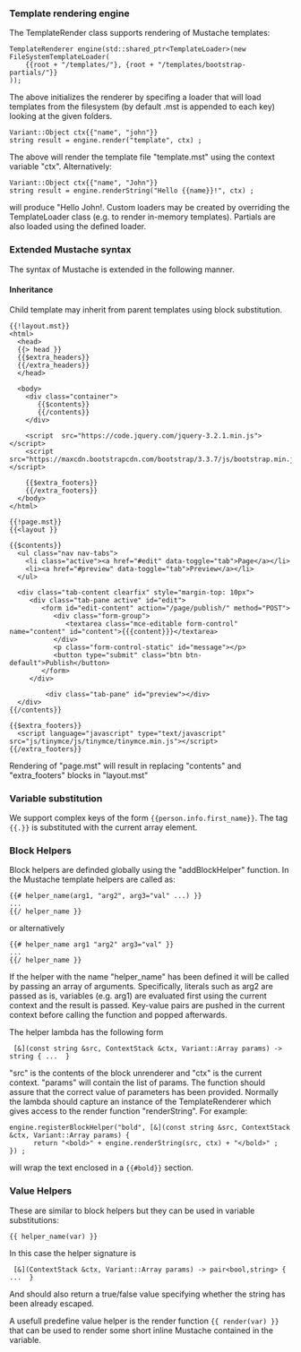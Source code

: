 ### Template rendering engine

The TemplateRender class supports rendering of Mustache templates:

```
TemplateRenderer engine(std::shared_ptr<TemplateLoader>(new FileSystemTemplateLoader(
    {{root + "/templates/"}, {root + "/templates/bootstrap-partials/"}}
));
```
The above initializes the renderer by specifing a loader that will load templates from the filesystem (by default .mst is appended
to each key) looking at the given folders.
```
Variant::Object ctx{{"name", "john"}}
string result = engine.render("template", ctx) ;
```
The above will render the template file "template.mst" using the context variable "ctx".
Alternatively:
```
Variant::Object ctx{{"name", "John"}}
string result = engine.renderString("Hello {{name}}!", ctx) ;
```
will produce "Hello John!.
Custom loaders may be created by overriding the TemplateLoader class (e.g. to render in-memory templates). Partials are also loaded
using the defined loader.

### Extended Mustache syntax

The syntax of Mustache is extended in the following manner.

#### Inheritance

Child template may inherit from parent templates using block substitution.

```
{{!layout.mst}}
<html>
  <head>
  {{> head }}
  {{$extra_headers}}
  {{/extra_headers}}
  </head>

  <body>
    <div class="container">
       {{$contents}}
       {{/contents}}
    </div>

    <script  src="https://code.jquery.com/jquery-3.2.1.min.js"></script>
    <script src="https://maxcdn.bootstrapcdn.com/bootstrap/3.3.7/js/bootstrap.min.js"></script>
       
    {{$extra_footers}}
    {{/extra_footers}}
  </body>
</html>

{{!page.mst}}
{{<layout }}

{{$contents}}
  <ul class="nav nav-tabs">
    <li class="active"><a href="#edit" data-toggle="tab">Page</a></li>
    <li><a href="#preview" data-toggle="tab">Preview</a></li>
  </ul>
           
  <div class="tab-content clearfix" style="margin-top: 10px">
     <div class="tab-pane active" id="edit">
        <form id="edit-content" action="/page/publish/" method="POST">
           <div class="form-group">
              <textarea class="mce-editable form-control" name="content" id="content">{{{content}}}</textarea>
           </div>
           <p class="form-control-static" id="message"></p>
           <button type="submit" class="btn btn-default">Publish</button>
        </form> 
     </div>
		   		
		 <div class="tab-pane" id="preview"></div>
  </div>
{{/contents}}

{{$extra_footers}}
  <script language="javascript" type="text/javascript" src="js/tinymce/js/tinymce/tinymce.min.js"></script>
{{/extra_footers}}        
```
Rendering of "page.mst" will result in replacing "contents" and "extra_footers" blocks in "layout.mst"

### Variable substitution

We support complex keys of the form `{{person.info.first_name}}`. The tag `{{.}}` is substituted with the current array element.

### Block Helpers

Block helpers are definded globally using the "addBlockHelper" function. In the Mustache template helpers are called as:
```
{{# helper_name(arg1, "arg2", arg3="val" ...) }}
... 
{{/ helper_name }}
```
or alternatively 
```
{{# helper_name arg1 "arg2" arg3="val" }}
... 
{{/ helper_name }}
```
If the helper with the name "helper_name" has been defined it will be called by passing an array of arguments. Specifically, 
literals such as arg2 are passed as is, variables (e.g. arg1) are evaluated first using the current context and the result 
is passed. Key-value pairs are pushed in the current context before calling the function and popped afterwards.

The helper lambda has the following form 
```
 [&](const string &src, ContextStack &ctx, Variant::Array params) -> string { ...  } 
```
"src" is the contents of the block unrenderer and "ctx" is the current context. "params" will contain the list of params. The function should assure that the correct value of parameters has been provided. Normally 
the lambda should capture an instance of the TemplateRenderer which gives access to the render function "renderString". For example:
```
engine.registerBlockHelper("bold", [&](const string &src, ContextStack &ctx, Variant::Array params) {
      return "<bold>" + engine.renderString(src, ctx) + "</bold>" ;
}) ;
```
will wrap the text enclosed in a `{{#bold}}` section. 

### Value Helpers

These are similar to block helpers but they can be used in variable substitutions:
```
{{ helper_name(var) }}
```
In this case the helper signature is 
```
 [&](ContextStack &ctx, Variant::Array params) -> pair<bool,string> { ...  } 
```
And should also return a true/false value specifying whether the string has been already escaped.

A usefull predefine value helper is the render function `{{ render(var) }}` that can be used to render some short inline Mustache contained in the variable.
